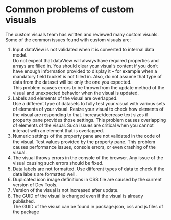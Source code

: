 # Common problems of custom visuals 
The custom visuals team has written and reviewed many custom visuals. Some of the common issues found with custom visuals are: 

1. Input dataView is not validated when it is converted to internal data model.  
Do not expect that dataView will always have required properties and arrays are filled in. You should clear your visual’s content if you don’t have enough information provided to display it – for example when a mandatory field bucket is not filled in. Also, do not assume that type of data from the dataset will be only the one you expected.  
This problem causes errors to be thrown from the update method of the visual and unexpected behavior when the visual is updated. 
2. Labels and elements of the visual are overlapped.  
Use a different type of datasets to fully test your visual with various sets of elements of your visual. Resize your visual to check how elements of the visual are responding to that. Increase/decrease text sizes if property pane provides those settings. 
This problem causes overlapping of elements of the visual. Such issues are critical when you cannot interact with an element that is overlapped. 
3. Numeric settings of the property pane are not validated in the code of the visual. 
Test values provided by the property pane. This problem causes performance issues, console errors, or even crashing of the visual. 
4. The visual throws errors in the console of the browser. 
Any issue of the visual causing such errors should be fixed. 
5. Data labels are not formatted. 
Use different types of data to check if the data labels are formatted well. 
6. Duplicated icon image definitions in CSS file are caused by the current version of Dev Tools. 
7. Version of the visual is not increased after update. 
8. The GUID of the visual is changed even if the visual is already published.  
The GUID of the visual can be found in package.json, css and js files of the package
